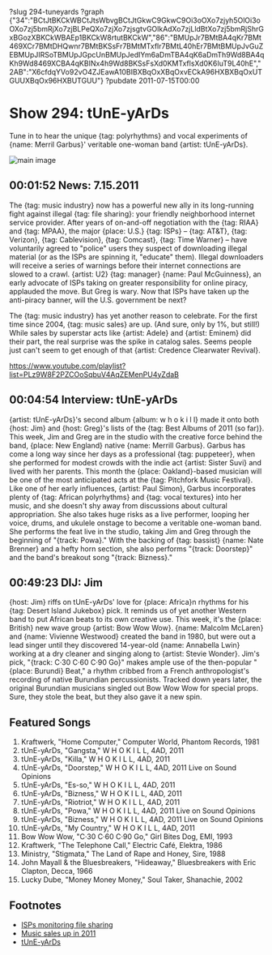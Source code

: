 ?slug 294-tuneyards
?graph {"34":"BCtJtBKCkWBCtJtsWbvgBCtJtGkwC9GkwC9Oi3oOXo7zjyh5OlOi3oOXo7zj5bmRjXo7zjBLPeQXo7zjXo7zjsgtvGOlkAdXo7zjLldBtXo7zj5bmRjShrGxBGozXBKCkWBAEp1BKCkW8rtutBKCkW","86":"BMUpJr7BMtBA4qKr7BMt469XCr7BMtDHQwnr7BMtBKSsFr7BMtMTxflr7BMtL40hEr7BMtBMUpJvGuZEBMUpJIRSoTBMUpJGpcUnBMUpJedIYm6aDmTBA4qK6aDmTh9Wd8BA4qKh9Wd8469XCBA4qKBINx4h9Wd8BKSsFsXd0KMTxflsXd0K6IuT9L40hE","2AB":"X6cfdqYVo92vO4ZJEawA10BIBXBqOxXBqOxvECkA96HXBXBqOxUTGUUXBqOx96HXBUTGUU"}
?pubdate 2011-07-15T00:00

# Show 294: tUnE-yArDs
Tune in to hear the unique {tag: polyrhythms} and vocal experiments of {name:  Merril Garbus}' veritable one-woman band {artist: tUnE-yArDs}. 

![main image](https://static.soundopinions.org/images/2011/tuneyards.jpg)

## 00:01:52 News: 7.15.2011
The {tag: music industry} now has a powerful new ally in its long-running fight against illegal {tag: file sharing}: your friendly neighborhood internet service provider. After years of on-and-off negotiation with the {tag: RIAA} and {tag: MPAA}, the major {place: U.S.} {tag: ISPs} – {tag: AT&T}, {tag: Verizon}, {tag: Cablevision}, {tag: Comcast}, {tag: Time Warner} – have voluntarily agreed to "police" users they suspect of downloading illegal material (or as the ISPs are spinning it, "educate" them). Illegal downloaders will receive a series of warnings before their internet connections are slowed to a crawl. {artist: U2} {tag: manager} {name: Paul McGuinness}, an early advocate of ISPs taking on greater responsibility for online piracy, applauded the move. But Greg is wary. Now that ISPs have taken up the anti-piracy banner, will the U.S. government be next?

The {tag: music industry} has yet another reason to celebrate. For the first time since 2004, {tag: music sales} are up. (And sure, only by 1%, but still!) While sales by superstar acts like {artist: Adele} and {artist: Eminem} did their part, the real surprise was the spike in catalog sales. Seems people just can't seem to get enough of that {artist: Credence Clearwater Revival}.

https://www.youtube.com/playlist?list=PLz9W8F2PZCOoSqbuV4AqZEMenPU4yZdaB

## 00:04:54  Interview: tUnE-yArDs
{artist: tUnE-yArDs}'s second album {album: w h o k i l l} made it onto both {host: Jim} and {host: Greg}'s lists of the {tag: Best Albums of 2011 (so far)}. This week, Jim and Greg are in the studio with the creative force behind the band, {place: New England} native {name: Merrill Garbus}. Garbus has come a long way since her days as a professional {tag: puppeteer}, when she performed for modest crowds with the indie act {artist: Sister Suvi} and lived with her parents. This month the {place: Oakland}-based musician will be one of the most anticipated acts at the {tag: Pitchfork Music Festival}. Like one of her early influences, {artist: Paul Simon}, Garbus incorporates plenty of {tag: African polyrhythms} and {tag: vocal textures} into her music, and she doesn't shy away from discussions about cultural appropriation. She also takes huge risks as a live performer, looping her voice, drums, and ukulele onstage to become a veritable one-woman band. She performs the feat live in the studio, taking Jim and Greg through the beginning of "{track: Powa}." With the backing of {tag: bassist} {name: Nate Brenner} and a hefty horn section, she also performs "{track: Doorstep}" and the band's breakout song "{track: Bizness}." 

## 00:49:23 DIJ: Jim
{host: Jim} riffs on tUnE-yArDs' love for {place: Africa}n rhythms for his {tag: Desert Island Jukebox} pick. It reminds us of yet another Western band to put African beats to its own creative use. This week, it's the {place: British} new wave group {artist: Bow Wow Wow}. {name: Malcolm McLaren} and {name: Vivienne Westwood} created the band in 1980, but were out a lead singer until they discovered 14-year-old {name: Annabella Lwin} working at a dry cleaner and singing along to {artist: Stevie Wonder}. Jim's pick, "{track: C·30 C·60 C·90 Go}" makes ample use of the then-popular "{place: Burundi} Beat," a rhythm cribbed from a French anthropologist's recording of native Burundian percussionists. Tracked down years later, the original Burundian musicians singled out Bow Wow Wow for special props. Sure, they stole the beat, but they also gave it a new spin.


## Featured Songs
1. Kraftwerk, "Home Computer," Computer World, Phantom Records, 1981
2. tUnE-yArDs, "Gangsta," W H O K I L L, 4AD, 2011
3. tUnE-yArDs, "Killa," W H O K I L L, 4AD, 2011
4. tUnE-yArDs, "Doorstep," W H O K I L L, 4AD, 2011 Live on Sound Opinions
5. tUnE-yArDs, "Es-so," W H O K I L L, 4AD, 2011
6. tUnE-yArDs, "Bizness," W H O K I L L, 4AD, 2011
7. tUnE-yArDs, "Riotriot," W H O K I L L, 4AD, 2011
8. tUnE-yArDs, "Powa," W H O K I L L, 4AD, 2011 Live on Sound Opinions
9. tUnE-yArDs, "Bizness," W H O K I L L, 4AD, 2011 Live on Sound Opinions
10. tUnE-yArDs, "My Country," W H O K I L L, 4AD, 2011
11. Bow Wow Wow, "C·30 C·60 C·90 Go," Girl Bites Dog, EMI, 1993
12. Kraftwerk, "The Telephone Call," Electric Café, Elektra, 1986
13. Ministry, "Stigmata," The Land of Rape and Honey, Sire, 1988
14. John Mayall & the Bluesbreakers, "Hideaway," Bluesbreakers with Eric Clapton, Decca, 1966
15. Lucky Dube, "Money Money Money," Soul Taker, Shanachie, 2002


## Footnotes
- [ISPs monitoring file sharing](http://www.wired.com/2012/10/isp-file-sharing-monitoring/)
- [Music sales up in 2011](http://www.nielsen.com/us/en/insights/news/2011/cue-the-music-driven-by-digital-music-sales-up-in-2011.html)
- [tUnE-yArDs](http://tune-yards.com/)
